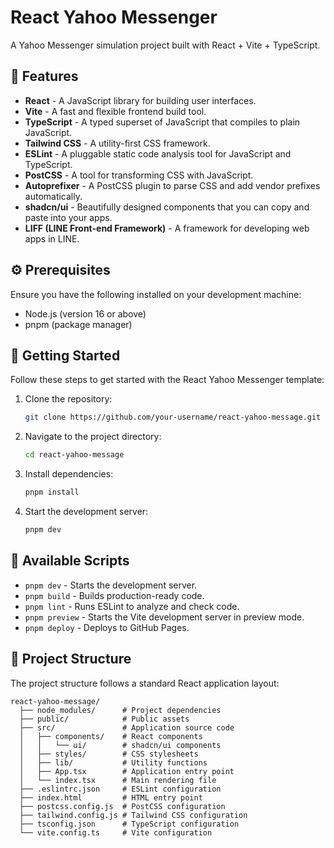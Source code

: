 # React Yahoo Messenger

A Yahoo Messenger simulation project built with React + Vite + TypeScript.

## 🎉 Features

- **React** - A JavaScript library for building user interfaces.
- **Vite** - A fast and flexible frontend build tool.
- **TypeScript** - A typed superset of JavaScript that compiles to plain JavaScript.
- **Tailwind CSS** - A utility-first CSS framework.
- **ESLint** - A pluggable static code analysis tool for JavaScript and TypeScript.
- **PostCSS** - A tool for transforming CSS with JavaScript.
- **Autoprefixer** - A PostCSS plugin to parse CSS and add vendor prefixes automatically.
- **shadcn/ui** - Beautifully designed components that you can copy and paste into your apps.
- **LIFF (LINE Front-end Framework)** - A framework for developing web apps in LINE.

## ⚙️ Prerequisites

Ensure you have the following installed on your development machine:

- Node.js (version 16 or above)
- pnpm (package manager)

## 🚀 Getting Started

Follow these steps to get started with the React Yahoo Messenger template:

1. Clone the repository:

   ```bash
   git clone https://github.com/your-username/react-yahoo-message.git
   ```

2. Navigate to the project directory:

   ```bash
   cd react-yahoo-message
   ```

3. Install dependencies:

   ```bash
   pnpm install
   ```

4. Start the development server:

   ```bash
   pnpm dev
   ```

## 📜 Available Scripts

- `pnpm dev` - Starts the development server.
- `pnpm build` - Builds production-ready code.
- `pnpm lint` - Runs ESLint to analyze and check code.
- `pnpm preview` - Starts the Vite development server in preview mode.
- `pnpm deploy` - Deploys to GitHub Pages.

## 📂 Project Structure

The project structure follows a standard React application layout:

```
react-yahoo-message/
  ├── node_modules/      # Project dependencies
  ├── public/            # Public assets
  ├── src/               # Application source code
  │   ├── components/    # React components
  │   │   └── ui/        # shadcn/ui components
  │   ├── styles/        # CSS stylesheets
  │   ├── lib/           # Utility functions
  │   ├── App.tsx        # Application entry point
  │   └── index.tsx      # Main rendering file
  ├── .eslintrc.json     # ESLint configuration
  ├── index.html         # HTML entry point
  ├── postcss.config.js  # PostCSS configuration
  ├── tailwind.config.js # Tailwind CSS configuration
  ├── tsconfig.json      # TypeScript configuration
  └── vite.config.ts     # Vite configuration
```